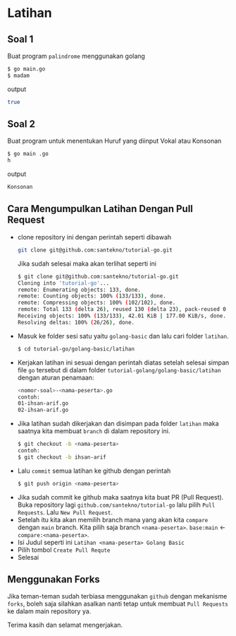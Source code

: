 # Latihan

## Soal 1
Buat program `palindrome` menggunakan golang
```bash
$ go main.go 
$ madam
```
output
```bash
true
```

## Soal 2
Buat program untuk menentukan Huruf yang diinput Vokal atau Konsonan
```bash
$ go main .go
h
```
output
```bash
Konsonan
```

## Cara Mengumpulkan Latihan Dengan Pull Request
* clone repository ini dengan perintah seperti dibawah
  ```bash
  git clone git@github.com:santekno/tutorial-go.git
  ```
  Jika sudah selesai maka akan terlihat seperti ini
  ```bash
  $ git clone git@github.com:santekno/tutorial-go.git
  Cloning into 'tutorial-go'...
  remote: Enumerating objects: 133, done.
  remote: Counting objects: 100% (133/133), done.
  remote: Compressing objects: 100% (102/102), done.
  remote: Total 133 (delta 26), reused 130 (delta 23), pack-reused 0
  Receiving objects: 100% (133/133), 42.01 KiB | 177.00 KiB/s, done.
  Resolving deltas: 100% (26/26), done.
  ```
* Masuk ke folder sesi satu yaitu `golang-basic` dan lalu cari folder `latihan`.
  ```bash
  $ cd tutorial-go/golang-basic/latihan
  ```
* Kerjakan latihan ini sesuai dengan perintah diatas setelah selesai simpan file `go` tersebut di dalam folder `tutorial-golang/golang-basic/latihan` dengan aturan penamaan:
  ```bash
  <nomor-soal>-<nama-peserta>.go
  contoh:
  01-ihsan-arif.go
  02-ihsan-arif.go
  ```
* Jika latihan sudah dikerjakan dan disimpan pada folder `latihan` maka saatnya kita membuat `branch` di dalam repository ini.
  ```bash
  $ git checkout -b <nama-peserta>
  contoh: 
  $ git checkout -b ihsan-arif
  ```
* Lalu `commit` semua latihan ke github dengan perintah
  ```bash
  $ git push origin <nama-peserta>
  ```
* Jika sudah commit ke github maka saatnya kita buat PR (Pull Request). Buka repository lagi `github.com/santekno/tutorial-go` lalu pilih `Pull Requests`. Lalu `New Pull Request`.
* Setelah itu kita akan memilih branch mana yang akan kita `compare` dengan `main` branch. Kita pilih saja branch `<nama-peserta>`. `base:main` <- `compare:<nama-peserta>`.
* Isi Judul seperti ini `Latihan <nama-peserta> Golang Basic`
* Pilih tombol `Create Pull Requte`
* Selesai

## Menggunakan Forks
Jika teman-teman sudah terbiasa menggunakan `github` dengan mekanisme `forks`, boleh saja silahkan asalkan nanti tetap untuk membuat `Pull Requests` ke dalam main repository ya.

Terima kasih dan selamat mengerjakan.
